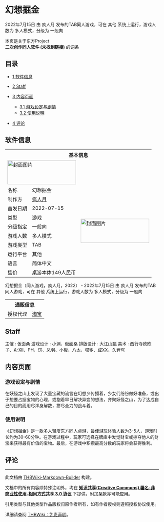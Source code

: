 # 幻想掘金

<!-- source html: G:\repos\THBWiki-Markdown-Builder\THBWikiMarkdown\Temp\main\0\03\ns0%3A%E5%B9%BB%E6%83%B3%E6%8E%98%E9%87%91.html -->

2022年7月15日 由 疯人月  发布的TAB同人游戏，可在 其他 系统上运行，游戏人数为 多人模式，分级为 一般向

本页是关于东方Project  
 **二次创作同人软件 (未找到链接)** 的词条
## 目录

- [1 软件信息](#软件信息)
- [2 Staff](#Staff)
- [3 内容页面](#内容页面)

  - [3.1 游戏设定与剧情](#游戏设定与剧情)
  - [3.2 使用说明](#使用说明)



- [4 评论](#评论)




## 软件信息

<table><tbody><tr><th colspan="3">基本信息</th></tr><tr><td class="cover-artwork-mobile" colspan="2"><a href="./文件-幻想掘金封面.jpg.md" class="image" title="封面图片"><img alt="封面图片" src="https://upload.thwiki.cc/thumb/8/8b/%E5%B9%BB%E6%83%B3%E6%8E%98%E9%87%91%E5%B0%81%E9%9D%A2.jpg/224px-%E5%B9%BB%E6%83%B3%E6%8E%98%E9%87%91%E5%B0%81%E9%9D%A2.jpg" decoding="async" loading="lazy" width="224" height="79" srcset="https://upload.thwiki.cc/thumb/8/8b/%E5%B9%BB%E6%83%B3%E6%8E%98%E9%87%91%E5%B0%81%E9%9D%A2.jpg/336px-%E5%B9%BB%E6%83%B3%E6%8E%98%E9%87%91%E5%B0%81%E9%9D%A2.jpg 1.5x, https://upload.thwiki.cc/thumb/8/8b/%E5%B9%BB%E6%83%B3%E6%8E%98%E9%87%91%E5%B0%81%E9%9D%A2.jpg/448px-%E5%B9%BB%E6%83%B3%E6%8E%98%E9%87%91%E5%B0%81%E9%9D%A2.jpg 2x" data-file-width="716" data-file-height="254"></a></td>
</tr><tr><td class="label">名称</td><td colspan="2"> 幻想掘金 </td></tr><tr><td class="label">制作方</td><td><a href="./疯人月.md" title="疯人月">疯人月</a></td><td class="cover-artwork" rowspan="8" style="min-width:224px;"><a href="./文件-幻想掘金封面.jpg.md" class="image" title="封面图片"><img alt="封面图片" src="https://upload.thwiki.cc/thumb/8/8b/%E5%B9%BB%E6%83%B3%E6%8E%98%E9%87%91%E5%B0%81%E9%9D%A2.jpg/224px-%E5%B9%BB%E6%83%B3%E6%8E%98%E9%87%91%E5%B0%81%E9%9D%A2.jpg" decoding="async" loading="lazy" width="224" height="79" srcset="https://upload.thwiki.cc/thumb/8/8b/%E5%B9%BB%E6%83%B3%E6%8E%98%E9%87%91%E5%B0%81%E9%9D%A2.jpg/336px-%E5%B9%BB%E6%83%B3%E6%8E%98%E9%87%91%E5%B0%81%E9%9D%A2.jpg 1.5x, https://upload.thwiki.cc/thumb/8/8b/%E5%B9%BB%E6%83%B3%E6%8E%98%E9%87%91%E5%B0%81%E9%9D%A2.jpg/448px-%E5%B9%BB%E6%83%B3%E6%8E%98%E9%87%91%E5%B0%81%E9%9D%A2.jpg 2x" data-file-width="716" data-file-height="254"></a></td>
</tr><tr><td class="label">首发日期</td><td>2022-07-15</td></tr><tr><td class="label">类型</td><td>游戏</td></tr><tr><td class="label">分级指定</td><td>一般向</td></tr><tr><td class="label">游戏人数</td><td>多人模式</td></tr><tr><td class="label">游戏类型</td><td>TAB</td></tr><tr><td class="label">运行平台</td><td>其他</td></tr><tr><td class="label">语言</td><td>简体中文</td></tr><tr><td class="label">售价</td><td>桌游本体149人民币</td></tr></tbody></table>

幻想掘金（同人游戏，疯人月，2022） - 2022年7月15日 由 疯人月  发布的TAB同人游戏，可在 其他 系统上运行，游戏人数为 多人模式，分级为 一般向

<table><tbody><tr><th colspan="3">通贩信息</th></tr><tr><td class="label">授权代理</td><td colspan="2"><a rel="nofollow" class="external text" href="https://item.taobao.com/item.htm?id=679035771386">淘宝</a></td></tr></tbody></table>


## Staff
主催
: 仮面桑
游戏设计
: 小渊、仮面桑
排版设计
: 大江山瓢
美术
: 西行寺欧欧子、[A-XII](./A-XII.md)、PH、饼、凤羽、小梭、八太、塔爹、[成XX](./成XX.md)、久蒼穹

## 内容页面
### 游戏设定与剧情
  
在妖怪之山上发现了大量宝藏的流言在幻想乡传播着，少女们纷纷做好准备，或出于想要占据宝物的心理，或抱着早日解决异变的想法，齐聚妖怪之山，为了达成自己的目的而用尽浑身解数，拼尽全力的战斗着。
  

### 使用说明
  
《幻想掘金》是一款多人轻度东方同人桌游，最佳游玩体验人数为3-5人，游戏时长约为30-60分钟。在游戏过程中，玩家可选择在牌库中发觉财宝或掠夺他人的财宝来获得最有价值的宝物。最后，在游戏中积攒最高分数的玩家将会获得胜利。
  

## 评论




---

此文档由 [THBWiki-Markdown-Builder](https://github.com/Delsin-Yu/THBWiki-Markdown-Builder) 构建。

文档中的所有内容除特殊注明外，均在 [**知识共享(Creative Commons) 署名-非商业性使用-相同方式共享 3.0 协议**](https://creativecommons.org/licenses/by-sa/3.0/deed.zh-hans) 下提供，附加条款亦可能应用。

引用类型与其他类型作品版权归原作者所有，如有作者授权则遵照授权协议使用。

详细请查阅 [THBWiki：免责声明](https://thbwiki.cc/THBWiki:%E5%85%8D%E8%B4%A3%E5%A3%B0%E6%98%8E)。

